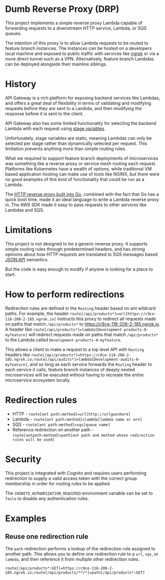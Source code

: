 # Dumb Reverse Proxy (DRP)

This project implements a simple reverse proxy Lambda capable of forwarding requests to a downstream HTTP service, Lambda,
or SQS queues.

The intention of this proxy is to allow Lambda requests to be routed to feature branch instances. The instances can be
hosted on a developers local machine and exposed to public traffic with services like [ngrok](https://ngrok.com/) or via
a more direct tunnel such as a VPN. Alternatively, feature branch Lambdas can be deployed alongside their mainline
siblings.

# History

API Gateway is a rich platform for exposing backend services like Lambdas, and offers a great deal of flexibility in
terms of validating and modifying requests before they are sent to a Lambda, and then modifying the response before
it is sent to the client.

API Gateway also has some limited functionality for selecting the backend Lambda with each request using 
[stage variables](https://aws.amazon.com/blogs/compute/using-api-gateway-stage-variables-to-manage-lambda-functions/).

Unfortunately, stage variables are static, meaning Lambdas can only be selected per stage rather than dynamically
selected per request. This limitation prevents anything more than simple routing rules.

What we required to support feature branch deployments of microservices was something like a reverse proxy
or service mesh routing each request. Platforms like Kubernetes have a wealth of options, while traditional VM based
application hosting can make use of tools like NGINX, but there were no good examples of this kind of functionality
that could be run as a Lambda.

The [HTTP reverse proxy built into Go](https://go.dev/src/net/http/httputil/reverseproxy.go), combined with the fact
that Go has a quick boot time, made it an ideal language to write a Lambda reverse proxy in. The AWS SDK
made it easy to pass requests to other services like Lambdas and SQS.

# Limitations

This project is not designed to be a generic reverse proxy. It supports simple routing rules through predetermined headers,
and has strong opinions about how HTTP requests are translated to SQS messages based [JSON:API](https://jsonapi.org/)
semantics.

But the code is easy enough to modify if anyone is looking for a place to start.

# How to perform redirections

Redirection rules are defined in the `Routing` header based on ant wildcard paths. For example, the header 
`route[/api/products*]=url[https://c9ce-118-208-2-185.ngrok.io]` instructs this proxy to redirect all requests made on
paths that match `/api/products*` to https://c9ce-118-208-2-185.ngrok.io. A header like
`route[/api/products*]=lambda[Development-products-0-myfeature]` will redirect requests made on
paths that match `/api/products*` to the Lambda called `Development-products-0-myfeature`.

This allows a client to make a request to a top level API with `Routing` headers like 
`route[/api/products*]=https://c9ce-118-208-2-185.ngrok.io;route[/api/audits*]=lambda[Development-audits-0-myfeature]`,
and so long as each service forwards the `Routing` header to each service it calls, feature branch instances of 
deeply nested microservices will be executed without having to recreate the entire microservice ecosystem locally.

# Redirection rules

* HTTP - `route[ant path:method]=url[http://urlgoeshere]`
* Lambda - `route[ant path:method]=lambda[lambda name or arn]`
* SQS - `route[ant path:method]=sqs[queue name]`
* Reference redirection on another path - `route[antpath:method]=path[ant path and method whose redirection rules will be used]`

# Security

This project is integrated with Cognito and requires users performing redirection to supply a valid access token
with the correct group membership in order for routing rules to be applied.

The `COGNITO_AUTHORIZATION_REQUIRED` environment variable can be set to `fasle` to disable any authentication rules.

# Examples

## Reuse one redirection rule

The `path` redirection performs a lookup of the redirection rule assigned to another path. This allows you to define
one redirection rule to a `url`, `sqs`, or `lambda`, and then reference it from multiple other redirection rules.

`route[/api/products*:GET]=https://c9ce-118-208-2-185.ngrok.io;route[/api/products/**/*]=path[/api/products*:GET]`
